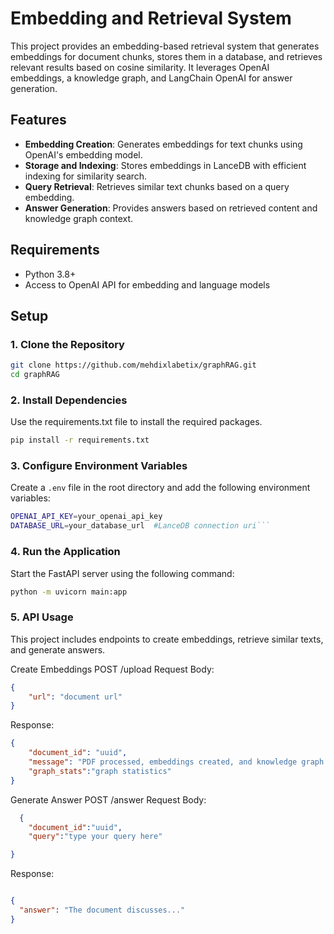 # Embedding and Retrieval System

This project provides an embedding-based retrieval system that generates embeddings for document chunks, stores them in a database, and retrieves relevant results based on cosine similarity. It leverages OpenAI embeddings, a knowledge graph, and LangChain OpenAI for answer generation.

## Features

- **Embedding Creation**: Generates embeddings for text chunks using OpenAI's embedding model.
- **Storage and Indexing**: Stores embeddings in LanceDB with efficient indexing for similarity search.
- **Query Retrieval**: Retrieves similar text chunks based on a query embedding.
- **Answer Generation**: Provides answers based on retrieved content and knowledge graph context.

## Requirements

- Python 3.8+
- Access to OpenAI API for embedding and language models

## Setup

### 1. Clone the Repository
```bash
git clone https://github.com/mehdixlabetix/graphRAG.git
cd graphRAG
```
### 2. Install Dependencies
Use the requirements.txt file to install the required packages.

```bash
pip install -r requirements.txt
```
### 3. Configure Environment Variables
Create a `.env` file in the root directory and add the following environment variables:

```bash
OPENAI_API_KEY=your_openai_api_key
DATABASE_URL=your_database_url  #LanceDB connection uri``` 
```

### 4. Run the Application
Start the FastAPI server using the following command:

```bash
python -m uvicorn main:app
```
   
### 5. API Usage
This project includes endpoints to create embeddings, retrieve similar texts, and generate answers.

Create Embeddings
POST /upload
Request Body:

```    json
{
    "url": "document url"
}

```
Response:

```json
{
    "document_id": "uuid",
    "message": "PDF processed, embeddings created, and knowledge graph built",
    "graph_stats":"graph statistics"
}
```

Generate Answer
POST /answer
Request Body:

```json
  {
    "document_id":"uuid",
    "query":"type your query here"

}
```
Response:

```json

{
  "answer": "The document discusses..."
}
```